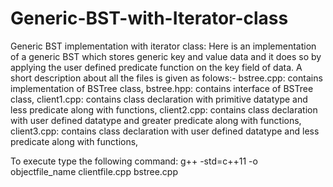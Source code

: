 # Generic-BST-with-Iterator-class
Generic BST implementation with iterator class:
Here is an implementation of a generic BST which stores generic key and value data and it does so by applying the user defined predicate function on the key field of data.
A short description about all the files is given as folows:-
bstree.cpp: contains implementation of BSTree class, 
bstree.hpp: contains interface of BSTree class, 
client1.cpp: contains class declaration with primitive datatype and less predicate along with functions, 
client2.cpp: contains class declaration with user defined datatype and greater predicate along with functions, 
client3.cpp: contains class declaration with user defined datatype and less predicate along with functions, 

To execute type the following command: g++ -std=c++11 -o objectfile_name clientfile.cpp bstree.cpp
